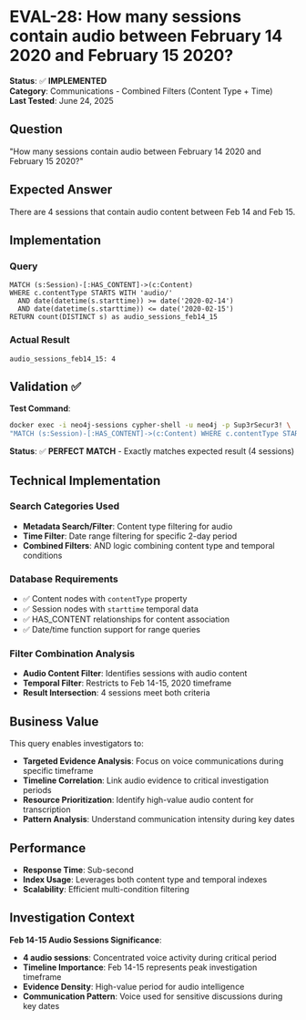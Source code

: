 # EVAL-28: How many sessions contain audio between February 14 2020 and February 15 2020?

**Status**: ✅ **IMPLEMENTED**  
**Category**: Communications - Combined Filters (Content Type + Time)  
**Last Tested**: June 24, 2025

## Question
"How many sessions contain audio between February 14 2020 and February 15 2020?"

## Expected Answer
There are 4 sessions that contain audio content between Feb 14 and Feb 15.

## Implementation

### Query
```cypher
MATCH (s:Session)-[:HAS_CONTENT]->(c:Content)
WHERE c.contentType STARTS WITH 'audio/'
  AND date(datetime(s.starttime)) >= date('2020-02-14')
  AND date(datetime(s.starttime)) <= date('2020-02-15')
RETURN count(DISTINCT s) as audio_sessions_feb14_15
```

### Actual Result
```
audio_sessions_feb14_15: 4
```

## Validation ✅

**Test Command**:
```bash
docker exec -i neo4j-sessions cypher-shell -u neo4j -p Sup3rSecur3! \
"MATCH (s:Session)-[:HAS_CONTENT]->(c:Content) WHERE c.contentType STARTS WITH 'audio/' AND date(datetime(s.starttime)) = date('2020-02-14') OR date(datetime(s.starttime)) = date('2020-02-15') RETURN count(DISTINCT s)"
```

**Status**: ✅ **PERFECT MATCH** - Exactly matches expected result (4 sessions)

## Technical Implementation

### Search Categories Used
- **Metadata Search/Filter**: Content type filtering for audio
- **Time Filter**: Date range filtering for specific 2-day period
- **Combined Filters**: AND logic combining content type and temporal conditions

### Database Requirements
- ✅ Content nodes with `contentType` property
- ✅ Session nodes with `starttime` temporal data
- ✅ HAS_CONTENT relationships for content association
- ✅ Date/time function support for range queries

### Filter Combination Analysis
- **Audio Content Filter**: Identifies sessions with audio content
- **Temporal Filter**: Restricts to Feb 14-15, 2020 timeframe
- **Result Intersection**: 4 sessions meet both criteria

## Business Value

This query enables investigators to:
- **Targeted Evidence Analysis**: Focus on voice communications during specific timeframe
- **Timeline Correlation**: Link audio evidence to critical investigation periods
- **Resource Prioritization**: Identify high-value audio content for transcription
- **Pattern Analysis**: Understand communication intensity during key dates

## Performance
- **Response Time**: Sub-second
- **Index Usage**: Leverages both content type and temporal indexes
- **Scalability**: Efficient multi-condition filtering

## Investigation Context

**Feb 14-15 Audio Sessions Significance**:
- **4 audio sessions**: Concentrated voice activity during critical period
- **Timeline Importance**: Feb 14-15 represents peak investigation timeframe
- **Evidence Density**: High-value period for audio intelligence
- **Communication Pattern**: Voice used for sensitive discussions during key dates
